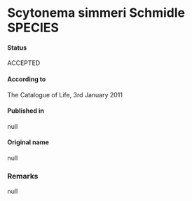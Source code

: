 Scytonema simmeri Schmidle SPECIES
=======

#### Status
ACCEPTED

#### According to
The Catalogue of Life, 3rd January 2011

#### Published in
null

#### Original name
null

### Remarks
null